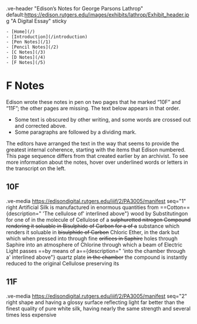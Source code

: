 .ve-header "Edison’s Notes for George Parsons Lathrop" default:https://edison.rutgers.edu/images/exhibits/lathrop/Exhibit_header.jpg "A Digital Essay" sticky

    - [Home](/)
    - [Introduction](/introduction)
    - [Pen Notes](/1)
    - [Pencil Notes](/2)
    - [C Notes](/3)
    - [D Notes](/4)
    - [F Notes](/5)
    
# F Notes

Edison wrote these notes in pen on two pages that he marked “10F” and “11F”; the other pages are missing. The text below appears in that order. 
- Some text is obscured by other writing, and some words are crossed out and corrected above. 
- Some paragraphs are followed by a dividing mark.

 The editors have arranged the text in the way that seems to provide the greatest internal coherence, starting with the items that Edison numbered. This page sequence differs from that created earlier by an archivist. To see more information about the notes, hover over underlined words or letters in the transcript on the left.

## 10F
.ve-media https://edisondigital.rutgers.edu/iiif/2/PA3005/manifest seq="1" right 
Artificial Silk is manufactured in enormous quantities from ==Cotton=={description=" 'The cellulose of' interlined above"} wood by Substitutingon for one of in the molecule of Cellulose of a ~~sulphuretted nitrogen Compound rendering it soluable in Bisulphide of Carbon for a of a~~ substance which renders it soluable in ~~bisulphide of Carbon~~ Chloric Ether, in the dark but which when pressed into through fine ~~orifices in Saphire~~ holes through Saphire into an atmosphere of Chlorine through which a beam of Electric Light passes ==by means of a=={description=" 'into the chamber through a' interlined above"} quartz plate ~~in the chamber~~ the compound is instantly reduced to the original Cellulose preserving its 

## 11F
.ve-media https://edisondigital.rutgers.edu/iiif/2/PA3005/manifest seq="2" right 
shape and having a glossy surface reflecting light far better than the finest quality of pure white silk, having nearly the same strength and several times less expensive

